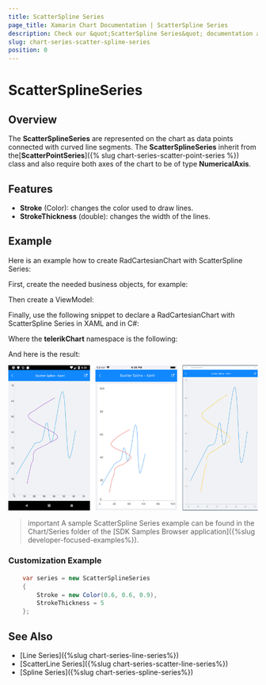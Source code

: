 ```yaml
---
title: ScatterSpline Series
page_title: Xamarin Chart Documentation | ScatterSpline Series
description: Check our &quot;ScatterSpline Series&quot; documentation article for Telerik Chart for Xamarin control.
slug: chart-series-scatter-spline-series
position: 0
---
```


# ScatterSplineSeries #

## Overview ##

The **ScatterSplineSeries** are represented on the chart as data points connected with curved line segments. The **ScatterSplineSeries** inherit from the[**ScatterPointSeries**]({% slug chart-series-scatter-point-series %}) class and also require both axes of the chart to be of type **NumericalAxis**.

## Features ##

- **Stroke** (Color): changes the color used to draw lines.
- **StrokeThickness** (double): changes the width of the lines.


## Example ##

Here is an example how to create RadCartesianChart with ScatterSpline Series:

First, create the needed business objects, for example:

<snippet id='numerical-data-model'/>

Then create a ViewModel:

<snippet id='chart-series-series-numerical-view-model'/>

Finally, use the following snippet to declare a RadCartesianChart with ScatterSpline Series in XAML and in C#:

<snippet id='chart-series-scatterspline-xaml'/>
<snippet id='chart-series-scatterspline-csharp'/>

Where the **telerikChart** namespace is the following:

<snippet id='xmlns-telerikchart'/>
<snippet id='ns-telerikchart'/>

And here is the result:
	
![Basic ScatterSplineSeries](images/cartesian-scatter-spline-series-basic-example.png)

>important A sample ScatterSpline Series example can be found in the Chart/Series folder of the [SDK Samples Browser application]({%slug developer-focused-examples%}).

### Customization Example

```C#
	var series = new ScatterSplineSeries 
	{ 
		Stroke = new Color(0.6, 0.6, 0.9), 
		StrokeThickness = 5 
	};
```
## See Also

- [Line Series]({%slug chart-series-line-series%})
- [ScatterLine Series]({%slug chart-series-scatter-line-series%})
- [Spline Series]({%slug chart-series-spline-series%})
